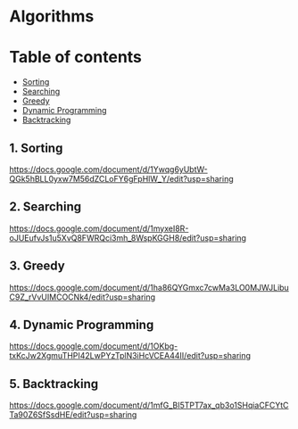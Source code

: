 # Algorithms


Table of contents
=================
  * [Sorting](#1-sorting)
  * [Searching](#2-searching)
  * [Greedy](#3-greedy)
  * [Dynamic Programming](#4-dynamic-programming)
  * [Backtracking](#5-backtracking)
  
  
## 1. Sorting
https://docs.google.com/document/d/1Ywqg6yUbtW-QGk5hBLL0yxw7M56dZCLoFY6gFpHlW_Y/edit?usp=sharing


## 2. Searching
https://docs.google.com/document/d/1myxeI8R-oJUEufvJs1u5XvQ8FWRQci3mh_8WspKGGH8/edit?usp=sharing


## 3. Greedy
https://docs.google.com/document/d/1ha86QYGmxc7cwMa3LO0MJWJLibuC9Z_rVvUIMCOCNk4/edit?usp=sharing


## 4. Dynamic Programming
https://docs.google.com/document/d/1OKbg-txKcJw2XgmuTHPI42LwPYzTplN3iHcVCEA44II/edit?usp=sharing


## 5. Backtracking
https://docs.google.com/document/d/1mfG_BI5TPT7ax_qb3o1SHqiaCFCYtCTa90Z6SfSsdHE/edit?usp=sharing
